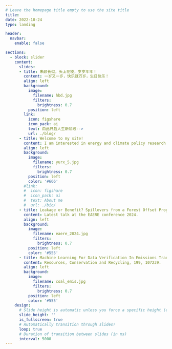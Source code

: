 ```yaml
---
# Leave the homepage title empty to use the site title
title:
date: 2022-10-24
type: landing

header:
  navbar:
    enable: false

sections:
  - block: slider
    content:
      slides:
      - title: 朱颜长似，头上花枝，岁岁年年！
        content: 一岁又一岁，快乐就万岁，生日快乐！
        align: left
        background:
          image:
            filename: hbd.jpg
            filters:
              brightness: 0.7
          position: left
        link:
          icon: figshare
          icon_pack: ai
          text: 由此开启人生新阶段-->
          url: ./blog/
      - title: Welcome to my site!
        content: I am interested in energy and climate policy research.
        align: left
        background:
          image:
            filename: yurx_5.jpg
            filters:
              brightness: 0.7
          position: left
          color: '#666'
        #link:
        #  icon: figshare
        #  icon_pack: ai
        #  text: About me
        #  url: ./bio/
      - title: Leakage or Benefit? Spillovers from a Forest Offset Program in China
        content: Latest talk at the EAERE conference 2024.
        align: left
        background:
          image:
            filename: eaere_2024.jpg
            filters:
              brightness: 0.7
          position: left
          color: '#555'
      - title: Machine Learning For Data Verification In Emissions Trading System
        content: Resources, Conservation and Recycling, 199, 107239.
        align: left
        background:
          image:
            filename: coal_emis.jpg
            filters:
              brightness: 0.7
          position: left
          color: '#555'
    design:
      # Slide height is automatic unless you force a specific height (e.g. '400px')
      slide_height: ''
      is_fullscreen: true
      # Automatically transition through slides?
      loop: true
      # Duration of transition between slides (in ms)
      interval: 5000
---
```


